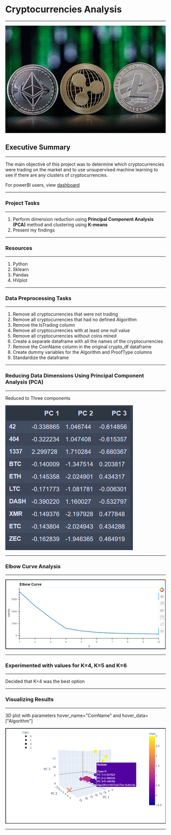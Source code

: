 # Cryptocurrencies Analysis
---------------------------------------------------------------------------------------------------
<img src="https://github.com/GR8505/Cryptocurrencies/blob/master/Images/Header.jpg" alt="drawing" width="600"/>

## Executive Summary
---------------------------------------------------------------------------------------------------
The main objective of this project was to determine which cryptocurrencies were trading on the market
and to use unsupervised machine learning to see if there are any clusters of cryptocurrencies.


For powerBI users, view [dashboard](https://app.powerbi.com/reportEmbed?reportId=ebda9cad-630a-4262-b10b-df0755e988b7&autoAuth=true&ctid=26a3e96a-449c-4586-88e2-f15b7d132cd5&config=eyJjbHVzdGVyVXJsIjoiaHR0cHM6Ly93YWJpLXVzLWVhc3QtYS1wcmltYXJ5LXJlZGlyZWN0LmFuYWx5c2lzLndpbmRvd3MubmV0LyJ9)

-----------------
### Project Tasks
-----------------
1. Perform dimension reduction using **Principal Component Analysis (PCA)** method and clustering using **K-means**
2. Present my findings

--------------
### Resources
--------------
1. Python 
2. Sklearn
3. Pandas
4. HVplot

-----------------------------
### Data Preprocessing Tasks 
-----------------------------
1. Remove all cryptocurrencies that were not trading
2. Remove all cryptocurrencies that had no defined Algorithm
3. Remove the IsTrading column
4. Remove all cryptocurrencies with at least one null value
5. Remove all cryptocurrencies without coins mined
6. Create a separate dataframe with all the names of the cryptocurrencies
7. Remove the CoinName column in the original crypto_df dataframe
8. Create dummy variables for the Algorithm and ProofType columns
9. Standardize the dataframe

---------------------------------------------------------------------
### Reducing Data Dimensions Using Principal Component Analysis (PCA)
---------------------------------------------------------------------

Reduced to Three components

![](https://github.com/GR8505/Cryptocurrencies/blob/master/Images/I1.png)

------------------------
### Elbow Curve Analysis
------------------------

![](https://github.com/GR8505/Cryptocurrencies/blob/master/Images/I2.png)

-------------------------------------------------------------------------
### Experimented with values for K=4, K=5 and K=6
-------------------------------------------------------------------------

Decided that K=4 was the best option

-----------------------
### Visualizing Results
-----------------------

3D plot with parameters hover_name="CoinName" and hover_data=["Algorithm"]

![](https://github.com/GR8505/Cryptocurrencies/blob/master/Images/I3.png)

---------------------------------------------------------------------------




